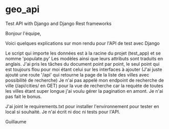 # geo_api
Test API with Django and Django Rest frameworks

Bonjour l'équipe,

Voici quelques explications sur mon rendu pour l'API de test avec Django

Le script qui importe les données est à la racine du projet (test_app) et se nomme 'populate.py'
Les modèles ainsi que leurs attributs sont traduits en anglais.
J'ai pris les tâches du document point par point, le seul point qui est toujours flou pour moi étant celui sur les interfaces à ajouter
(J'ai juste ajouté une route '/api' qui retourne la page de la liste des villes avec possibilité de recherche)
Je n'ai pas appelé mon endpoint de recherche de ville (/api/cities/ en GET) pour la vue de recherche car la requète de toutes les villes étant super longue j'ai voulu gérer la pagination en amont.
Je n'ai pas fait le bonus.

J'ai joint le requirements.txt pour installer l'environnement pour tester en local si souhaité.
Je n'ai écrit ni doc ni tests pour l'API.

Guillaume
